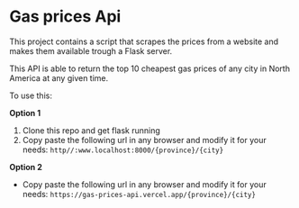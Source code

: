 # Gas prices Api
This project contains a script that scrapes the prices from a website and makes them available trough a Flask server.

This API is able to return the top 10 cheapest gas prices of any city in North America at any given time.

To use this: 

**Option 1**

  1. Clone this repo and get flask running
  2. Copy paste the following url in any browser and modify it for your needs:
  `http//:www.localhost:8000/{province}/{city}`

**Option 2**
  - Copy paste the following url in any browser and modify it for your needs:
      `https://gas-prices-api.vercel.app/{province}/{city}`
